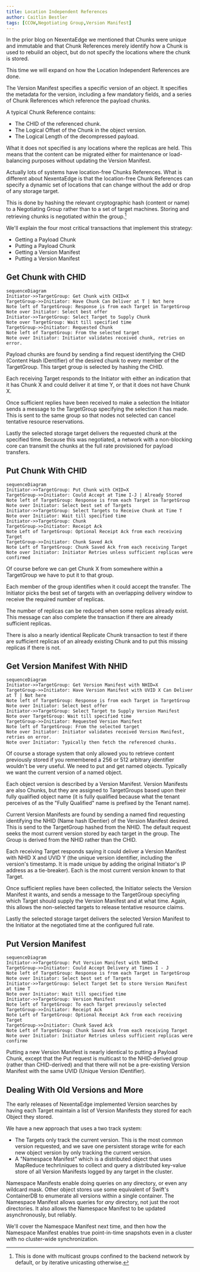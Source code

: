 ```yaml
---
title: Location Independent References
author: Caitlin Bestler
tags: [CCOW,Negotiating Group,Version Manifest]
---
```

In the prior blog on NexentaEdge we mentioned that
Chunks were unique and immutable and that Chunk References
merely identify how a Chunk is used to rebuild an object,
but do not specify the locations where the chunk is stored.

This time we will expand on how the Location Independent
References are done.

The Version Manifest specifies a specific version of an object. It specifies the metadata for the version, including a few mandatory fields, and a series of Chunk References which reference the payload chunks.

A typical Chunk Reference contains:
* The CHID of the referenced chunk.
* The Logical Offset of the Chunk in the object version.
* The Logical Length of the decompressed payload.

What it does not specified is any locations where the replicas are held. This means that the content can be migrated either for maintenance or load-balancing purposes without updating the Version Manifest.

Actually lots of systems have location-free Chunks
References. What is different about NexentaEdge is
that the location-free Chunk References can specify
a dynamic set of locations that can change without
the add or drop of any storage target.

This is done by hashing the relevant cryptographic
hash (content or name) to a Negotiating Group rather
than to a set of target machines. Storing and
retrieving chunks is negotiated within the group.[^1]

[^1]:This is done with multicast groups confined to the backend network by default, or by iterative unicasting otherwise.

We'll explain the four most critical transactions that implement this strategy:
* Getting a Payload Chunk
* Putting a Payload Chunk
* Getting a Version Manifest
* Putting a Version Manifest

## Get Chunk with CHID
```mermaid
sequenceDiagram
Initiator->>TargetGroup: Get Chunk with CHID=X
TargetGroup->>Initiator: Have Chunk Can Deliver at T | Not here
Note left of TargetGroup: Response is from each Target in TargetGroup
Note over Initiator: Select best offer
Initiator->>TargetGroup: Select Target to Supply Chunk
Note over TargetGroup: Wait till specified time
TargetGroup->>Initiator: Requested Chunk
Note left of TargetGroup: From the selected target
Note over Initiator: Initiator validates received chunk, retries on error.
```

Payload chunks are found by sending a find
request identifying the CHID (Content Hash IDentifier)
of the desired chunk to every member of the TargetGroup. This target  group is selected by hashing the CHID.

Each receiving Target responds to the Initiator with
either an indication that it has Chunk X and could
deliver it at time Y, or that it does not have Chunk X.

Once sufficient replies have been received to make
a selection the Initiator sends a message to the TargetGroup specifying the selection it has made.
This is sent to the same group so that nodes not selected can
cancel tentative resource reservations.

Lastly the selected storage target delivers the requested
chunk at the specified time. Because this was negotiated,
a network with a non-blocking core can transmit the chunks
at the full rate provisioned for payload transfers.

## Put Chunk With CHID
```mermaid
sequenceDiagram
Initiator->>TargetGroup: Put Chunk with CHID=X
TargetGroup->>Initiator: Could Accept at Time I-J | Already Stored
Note left of TargetGroup: Response is from each Target in TargetGroup
Note over Initiator: Select best set of Targets
Initiator->>TargetGroup: Select Targets to Receive Chunk at Time T
Note over Initiator: Wait till specified time
Initiator->>TargetGroup: Chunk
TargetGroup->>Initiator: Receipt Ack
Note Left of TargetGroup: Optional Receipt Ack from each receiving Target
TargetGroup->>Initiator: Chunk Saved Ack
Note Left of TargetGroup: Chunk Saved Ack from each receiving Target
Note over Initiator: Initiator Retries unless sufficient replicas were confirmed
```

Of course before we can get Chunk X from somewhere
within a TargetGroup we have to put it to that
group.

Each member of the group identifies when it could
accept the transfer. The Initiator picks the best
set of targets with an overlapping delivery window
to receive the required number of replicas.

The number of replicas can be reduced when some
replicas already exist. This message can also
complete the transaction if there are already
sufficient replicas.

There is also a nearly identical Replicate Chunk
transaction to test if there are sufficient replicas
of an already existing Chunk and to put this missing
replicas if there is not.

## Get Version Manifest With NHID
```mermaid
sequenceDiagram
Initiator->>TargetGroup: Get Version Manifest with NHID=X
TargetGroup->>Initiator: Have Version Manifest with UVID X Can Deliver at T | Not here
Note left of TargetGroup: Response is from each Target in TargetGroup
Note over Initiator: Select best offer
Initiator->>TargetGroup: Select Target to Supply Version Manifest
Note over TargetGroup: Wait till specified time
TargetGroup->>Initiator: Requested Version Manifest
Note left of TargetGroup: From the selected target
Note over Initiator: Initiator validates received Version Manifest, retries on error.
Note over Initiator: Typically then fetch the referenced chunks.
```

Of course a storage system that only allowed you to retrieve content previously stored if you remembered a 256 or 512 arbitrary identifier wouldn't be very useful. We need to put and get named objects. Typically we want the current version of a named object.

Each object version is described by a Version Manifest. Version Manifests are also Chunks, but they are assigned to TargetGroups based upon their fully qualified object name (it is fully qualified because what the tenant perceives of as the "Fully Qualified" name is prefixed by the Tenant name).

Current Version Manifests are found by sending a
named find requesting identifying the NHID (Name hash
IDentier) of the Version Manifest desired. This is send to the TargetGroup hashed from the NHID. The default request
seeks the most current version stored by each target in the group.
The Group is derived from the NHID rather than the CHID.

Each receiving Target responds saying it could deliver
a Version Manifest with NHID X and UVID Y (the unique
version identifier, including the version's timestamp.
It is made unique by adding the original Initiator's
IP address as a tie-breaker).
Each is the most current version known to that Target.

Once sufficient replies have been collected, the
Initiator selects the Version Manifest it wants,
and sends a message to the TargetGroup speciyfing which
Target should supply the Version Manifest and at what time.
Again, this allows the non-selected targets to release tentative resource claims.

Lastly the selected storage target delivers the selected
Version Manifest to the Initiator at the negotiated
time at the configured full rate.

## Put Version Manifest
```mermaid
sequenceDiagram
Initiator->>TargetGroup: Put Version Manifest with NHID=X
TargetGroup->>Initiator: Could Accept Delivery at Times I - J
Note left of TargetGroup: Response is from each Target in TargetGroup
Note over Initiator: Select best set of Targets
Initiator->>TargetGroup: Select Target Set to store Version Manifest at time T
Note over Initiator: Wait till specified time
Initiator->>TargetGroup: Version Manifest
Note left of TargetGroup: To each Target previously selected
TargetGroup->>Initiator: Receipt Ack
Note Left of TargetGroup: Optional Receipt Ack from each receiving Target
TargetGroup->>Initiator: Chunk Saved Ack
Note Left of TargetGroup: Chunk Saved Ack from each receiving Target
Note over Initiator: Initiator Retries unless sufficient replicas were confirme
```

Putting a new Version Manifest is nearly identical
to putting a Payload Chunk, except that the Put
request is multicast to the NHID-derived group
(rather than CHID-derived) and that there will
not be a pre-existing Version Manifest with the
same UVID (Unique Version IDentifier).

## Dealing With Old Versions and More
The early releases of NexentaEdge implemented Version searches by having each Target maintain a list of Version Manifests they stored for each Object they stored.

We have a new approach that uses a two track system:
* The Targets only track the current version. This is the most common version requested, and we save one persistent storage write for each new object version by only tracking the current version.
* A "Namespace Manifest" which is a distributed object that uses MapReduce techn\niques to collect and query a distributed key-value store of all Version Manifests logged by any target in the cluster.

Namespace Manifests enable doing queries on any directory, or even any wildcard mask. Other object stores use some equivalent of Swift's ContainerDB to enumerate all versions within a single container. The Namespace Manifest allows queries for *any* directory, not just the root directories. It also allows the Namespace Manifest to be updated asynchronously, but reliably.

We'll cover the Namespace Manifest next time, and then how the Namespace Manifest enables true point-in-time snapshots even in a cluster with no cluster-wide synchronization.
